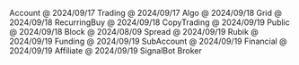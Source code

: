 ﻿Account      @ 2024/09/17
Trading      @ 2024/09/17
Algo         @ 2024/09/18
Grid         @ 2024/09/18
RecurringBuy @ 2024/09/18
CopyTrading  @ 2024/09/19
Public       @ 2024/09/18
Block        @ 2024/08/09
Spread       @ 2024/09/19
Rubik        @ 2024/09/19
Funding      @ 2024/09/19
SubAccount   @ 2024/09/19
Financial    @ 2024/09/19
Affiliate    @ 2024/09/19
SignalBot 
Broker
